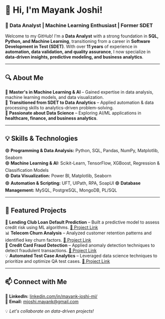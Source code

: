 # 👋 Hi, I'm Mayank Joshi!  

### 🚀 Data Analyst | Machine Learning Enthusiast | Former SDET  

Welcome to my GitHub! I'm a **Data Analyst** with a strong foundation in **SQL, Python, and Machine Learning**, transitioning from a career in **Software Development in Test (SDET)**. With over **11 years** of experience in **automation, data validation, and quality assurance**, I now specialize in **data-driven insights, predictive modeling, and business analytics**.  

---

## 🔍 About Me  

🔹 **Master's in Machine Learning & AI** – Gained expertise in data analysis, machine learning models, and data visualization.  
🔹 **Transitioned from SDET to Data Analytics** – Applied automation & data processing skills to analytics-driven problem-solving.  
🔹 **Passionate about Data Science** – Exploring AI/ML applications in **healthcare, finance, and business analytics**.  

---

## 💡 Skills & Technologies  

🟢 **Programming & Data Analysis:** Python, SQL, Pandas, NumPy, Matplotlib, Seaborn  
🟢 **Machine Learning & AI:** Scikit-Learn, TensorFlow, XGBoost, Regression & Classification Models  
🟢 **Data Visualization:** Power BI, Matplotlib, Seaborn  
🟢 **Automation & Scripting:** UFT, UIPath, RPA, SoapUI
🟢 **Database Management:** MySQL, PostgreSQL, MongoDB, PL/SQL

---

## 📂 Featured Projects  

🚀 **Lending Club Loan Default Prediction** – Built a predictive model to assess credit risk using ML algorithms. [🔗 Project Link](#)  
📊 **Telecom Churn Analysis** – Analyzed customer retention patterns and identified key churn factors. [🔗 Project Link](#)  
🔎 **Credit Card Fraud Detection** – Applied anomaly detection techniques to detect fraudulent transactions. [🔗 Project Link](#)  
💡 **Automated Test Case Analytics** – Leveraged data science techniques to prioritize and optimize QA test cases. [🔗 Project Link](#)  

---

## 📫 Connect with Me  

🔗 **LinkedIn:** [linkedin.com/in/mayank-joshi-mj/](https://www.linkedin.com/in/mayank-joshi-mj/)  
📧 **Email:** mjoshi.mayank@gmail.com  

💡 *Let's collaborate on data-driven projects!*  
